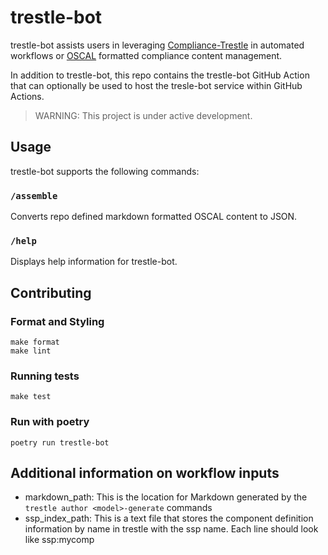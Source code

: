 # trestle-bot

trestle-bot assists users in leveraging [Compliance-Trestle](https://github.com/IBM/compliance-trestle) in automated workflows or [OSCAL](https://github.com/usnistgov/OSCAL) formatted compliance content management. 

In addition to trestle-bot, this repo contains the trestle-bot GitHub Action that can optionally be used to host the tresle-bot service within GitHub Actions.

> WARNING: This project is under active development.

## Usage

trestle-bot supports the following commands:

### `/assemble`
Converts repo defined markdown formatted OSCAL content to JSON.


### `/help`
Displays help information for trestle-bot.

## Contributing

### Format and Styling

```
make format
make lint
```

### Running tests
```
make test
```

### Run with poetry
```
poetry run trestle-bot
```

## Additional information on workflow inputs

- markdown_path: This is the location for Markdown generated by the `trestle author <model>-generate` commands
- ssp_index_path: This is a text file that stores the component definition information by name in trestle with the ssp name. Each line should look like ssp:mycomp